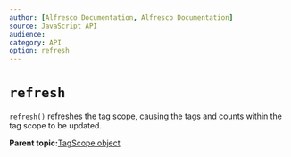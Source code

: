 ```yaml
---
author: [Alfresco Documentation, Alfresco Documentation]
source: JavaScript API
audience: 
category: API
option: refresh
---
```


# `refresh`

`refresh()` refreshes the tag scope, causing the tags and counts within the tag scope to be updated.

**Parent topic:**[TagScope object](../references/API-JS-TaggingService-tagScope.md)

